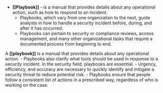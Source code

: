 - **[[Playbook]]** - is a manual that provides details about any operational action, such as how to respond to an incident. 
	- Playbooks, which vary from one organization to the next, guide analysts in how to handle a security incident before, during, and after it has occurred. 
	- Playbooks can pertain to security or compliance reviews, access management, and many other organizational tasks that require a documented process from beginning to end.

A **[[playbook]]** is a manual that provides details about any operational action. 
	- Playbooks also clarify what tools should be used in response to a security incident. In the security field, playbooks are essential. 
	- Urgency, efficiency, and accuracy are necessary to quickly identify and mitigate a security threat to reduce potential risk. 
	- Playbooks ensure that people follow a consistent list of actions in a prescribed way, regardless of who is working on the case. 
